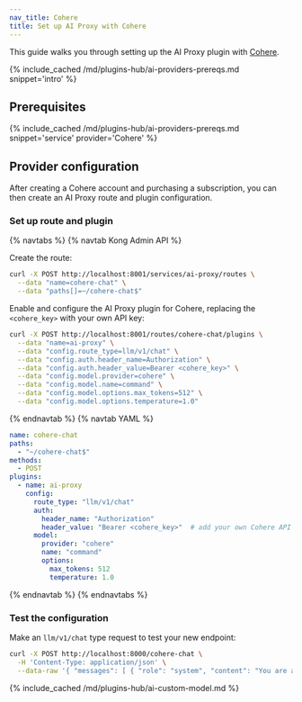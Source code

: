 ```yaml
---
nav_title: Cohere
title: Set up AI Proxy with Cohere
---
```


This guide walks you through setting up the AI Proxy plugin with [Cohere](https://cohere.com/).

{% include_cached /md/plugins-hub/ai-providers-prereqs.md snippet='intro' %}

## Prerequisites

{% include_cached /md/plugins-hub/ai-providers-prereqs.md snippet='service' provider='Cohere' %}

## Provider configuration

After creating a Cohere account and purchasing a subscription, you can then create an
AI Proxy route and plugin configuration.

### Set up route and plugin

{% navtabs %}
{% navtab Kong Admin API %}

Create the route:

```bash
curl -X POST http://localhost:8001/services/ai-proxy/routes \
  --data "name=cohere-chat" \
  --data "paths[]=~/cohere-chat$"
```

Enable and configure the AI Proxy plugin for Cohere, replacing the `<cohere_key>` with your own API key:

```bash
curl -X POST http://localhost:8001/routes/cohere-chat/plugins \
  --data "name=ai-proxy" \
  --data "config.route_type=llm/v1/chat" \
  --data "config.auth.header_name=Authorization" \
  --data "config.auth.header_value=Bearer <cohere_key>" \
  --data "config.model.provider=cohere" \
  --data "config.model.name=command" \
  --data "config.model.options.max_tokens=512" \
  --data "config.model.options.temperature=1.0"
```
{% endnavtab %}
{% navtab YAML %}
```yaml
name: cohere-chat
paths:
  - "~/cohere-chat$"
methods:
  - POST
plugins:
  - name: ai-proxy
    config:
      route_type: "llm/v1/chat"
      auth:
        header_name: "Authorization"
        header_value: "Bearer <cohere_key>"  # add your own Cohere API key
      model:
        provider: "cohere"
        name: "command"
        options:
          max_tokens: 512
          temperature: 1.0
```
{% endnavtab %}
{% endnavtabs %}

### Test the configuration

Make an `llm/v1/chat` type request to test your new endpoint:

```bash
curl -X POST http://localhost:8000/cohere-chat \
  -H 'Content-Type: application/json' \
  --data-raw '{ "messages": [ { "role": "system", "content": "You are a mathematician" }, { "role": "user", "content": "What is 1+1?"} ] }'
```

{% include_cached /md/plugins-hub/ai-custom-model.md %}